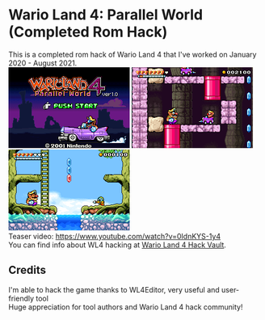 # Wario Land 4: Parallel World (Completed Rom Hack)
This is a completed rom hack of Wario Land 4 that I've worked on January 2020 - August 2021.  
![pic01](images/pic01.png) ![pic02](images/pic02.png) ![pic04](images/pic04.png)  
Teaser video: https://www.youtube.com/watch?v=0IdnKYS-1y4  
You can find info about WL4 hacking at [Wario Land 4 Hack Vault](https://wario-land.github.io/HackVault/info.html).

## Credits
I'm able to hack the game thanks to WL4Editor, very useful and user-friendly tool  
Huge appreciation for tool authors and Wario Land 4 hack community!  
